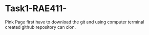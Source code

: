 # Task1-RAE411-
Pink Page
first have to download the git and using computer terminal created github repository can clon. 
